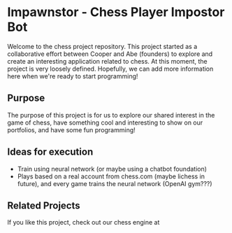 # Impawnstor - Chess Player Impostor Bot

Welcome to the chess project repository. This project started as a collaborative effort between Cooper and Abe (founders) to explore and create an interesting application related to chess.
At this moment, the project is very loosely defined. Hopefully, we can add more information here when we're ready to start programming!


## Purpose
The purpose of this project is for us to explore our shared interest in the game of chess, have something cool and interesting to show on our portfolios, and have some fun programming!


## Ideas for execution
- Train using neural network (or maybe using a chatbot foundation)
- Plays based on a real account from chess.com (maybe lichess in future), and every game trains the neural network (OpenAI gym???)


## Related Projects
If you like this project, check out our chess engine at 
